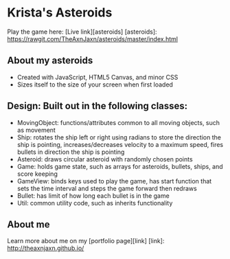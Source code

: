 # Krista's Asteroids

Play the game here: [Live link][asteroids]
[asteroids]: https://rawgit.com/TheAxnJaxn/asteroids/master/index.html

## About my asteroids
- Created with JavaScript, HTML5 Canvas, and minor CSS
- Sizes itself to the size of your screen when first loaded

## Design: Built out in the following classes:
- MovingObject: functions/attributes common to all moving objects, such as movement
- Ship: rotates the ship left or right using radians to store the direction the ship is pointing, increases/decreases velocity to a maximum speed, fires bullets in direction the ship is pointing
- Asteroid: draws circular asteroid with randomly chosen points
- Game: holds game state, such as arrays for asteroids, bullets, ships, and score keeping
- GameView: binds keys used to play the game, has start function that sets the time interval and steps the game forward then redraws
- Bullet: has limit of how long each bullet is in the game
- Util: common utility code, such as inherits functionality

## About me

Learn more about me on my [portfolio page][link]
[link]: http://theaxnjaxn.github.io/

